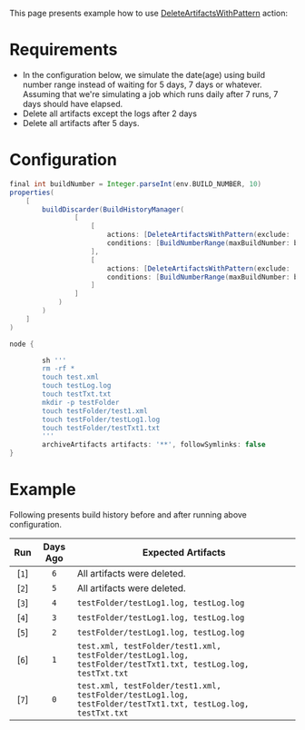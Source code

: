 This page presents example how to use [DeleteArtifactsWithPattern](https://github.com/jenkinsci/build-history-manager-plugin/blob/master/src/main/java/pl/damianszczepanik/jenkins/buildhistorymanager/model/actions/DeleteArtifactsWithPatternAction.java) action:

# Requirements
- In the configuration below, we simulate the date(age) using build number range instead of waiting for 5 days, 7 days or whatever. Assuming that we're simulating a job which runs daily after 7 runs, 7 days should have elapsed.
- Delete all artifacts except the logs after 2 days
- Delete all artifacts after 5 days.

# Configuration
```groovy
final int buildNumber = Integer.parseInt(env.BUILD_NUMBER, 10)
properties(
    [
        buildDiscarder(BuildHistoryManager(
                [
                    [
                        actions: [DeleteArtifactsWithPattern(exclude: '**/*.log', include: '**')],
                        conditions: [BuildNumberRange(maxBuildNumber: buildNumber - 2, minBuildNumber: 0)]
                    ],
                    [
                        actions: [DeleteArtifactsWithPattern(exclude: '', include: '**')],
                        conditions: [BuildNumberRange(maxBuildNumber: buildNumber - 5, minBuildNumber: 0)]
                    ]
                ]
            )
        )
    ]
)

node {

        sh '''
        rm -rf *
        touch test.xml
        touch testLog.log
        touch testTxt.txt
        mkdir -p testFolder
        touch testFolder/test1.xml
        touch testFolder/testLog1.log
        touch testFolder/testTxt1.txt
        '''
        archiveArtifacts artifacts: '**', followSymlinks: false
}
```

# Example

Following presents build history before and after running above configuration.

| Run | Days Ago | Expected Artifacts|
|-|-|-|
| <div align="center">[`1`]</div> | <div align="center">`6`</div> | All artifacts were deleted. |
| <div align="center">[`2`]</div> | <div align="center">`5`</div> | All artifacts were deleted. |
| <div align="center">[`3`]</div> | <div align="center">`4`</div> | `testFolder/testLog1.log, testLog.log` |
| <div align="center">[`4`]</div> | <div align="center">`3`</div> | `testFolder/testLog1.log, testLog.log` |
| <div align="center">[`5`]</div> | <div align="center">`2`</div> | `testFolder/testLog1.log, testLog.log` |
| <div align="center">[`6`]</div> | <div align="center">`1`</div> | `test.xml, testFolder/test1.xml, testFolder/testLog1.log, testFolder/testTxt1.txt, testLog.log, testTxt.txt` |
| <div align="center">[`7`]</div> | <div align="center">`0`</div> | `test.xml, testFolder/test1.xml, testFolder/testLog1.log, testFolder/testTxt1.txt, testLog.log, testTxt.txt` |
